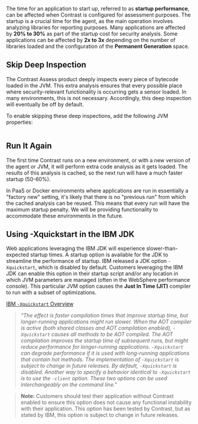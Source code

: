 <!--
title: "Improving Startup Performance"
description: "Instructions on improving startup performance"
tags: "java agent performance IBM JDK startup quickstart skip cache"
-->

The time for an application to start up, referred to as **startup performance**, can be affected when Contrast is configured for assessment purposes. The startup is a crucial time for the agent, as the main operation involves analyzing libraries for reporting purposes. Many applications are affected by **20% to 30%** as part of the startup cost for security analysis. Some applications can be affected by **2x to 3x** depending on the number of libraries loaded and the configuration of the **Permanent Generation** space.

## Skip Deep Inspection

The Contrast Assess product deeply inspects every piece of bytecode loaded in the JVM. This extra analysis ensures that every possible place where security-relevant functionality is occurring gets a sensor loaded. In many environments, this is not necessary. Accordingly, this deep inspection will eventually be off by default.

To enable skipping these deep inspections, add the following JVM properties:

```-Dcontrast.inspect.allclasses=false -Dcontrast.process.codesources=false
```
 
## Run It Again
The first time Contrast runs on a new environment, or with a new version of the agent or JVM, it will perform extra code analysis as it gets loaded. The results of this analysis is cached, so the next run will have a much faster startup (50-60%).

In PaaS or Docker environments where applications are run in essentially a "factory new" setting, it's likely that there is no "previous run" from which the cached analysis can be reused. This means that every run will have the maximum startup penalty. We will be providing functionality to accommodate these environments in the future.

## Using -Xquickstart in the IBM JDK
Web applications leveraging the IBM JDK will experience slower-than-expected startup times. A startup option is available for the JDK to streamline the performance of startup. IBM released a JDK option ```-Xquickstart```, which is disabled by default. Customers leveraging the IBM JDK can enable this option in their startup script and/or any location in which JVM parameters are managed (often in the WebSphere performance console). This particular JVM option causes the **Just In Time (JIT)** compiler to run with a subset of optimizations.

[IBM ```-Xquickstart``` Overview](http://www-01.ibm.com/support/knowledgecenter/SSYKE2_7.0.0/com.ibm.java.win.70.doc/diag/appendixes/cmdline/xquickstart.html?lang=en)

>*"The effect is faster compilation times that improve startup time, but longer-running applications might run slower. When the AOT compiler is active (both shared classes and AOT compilation enabled), ```-Xquickstart``` causes all methods to be AOT compiled. The AOT compilation improves the startup time of subsequent runs, but might reduce performance for longer-running applications. ```-Xquickstart``` can degrade performance if it is used with long-running applications that contain hot methods. The implementation of ```-Xquickstart``` is subject to change in future releases. By default, ```-Xquickstart``` is disabled. Another way to specify a behavior identical to ```-Xquickstart``` is to use the ```-client``` option. These two options can be used interchangeably on the command line."*

>**Note:** Customers should test their application without Contrast enabled to ensure this option does not cause any functional instability with their application. This option has been tested by Contrast, but as stated by IBM, this option is subject to change in future releases.
